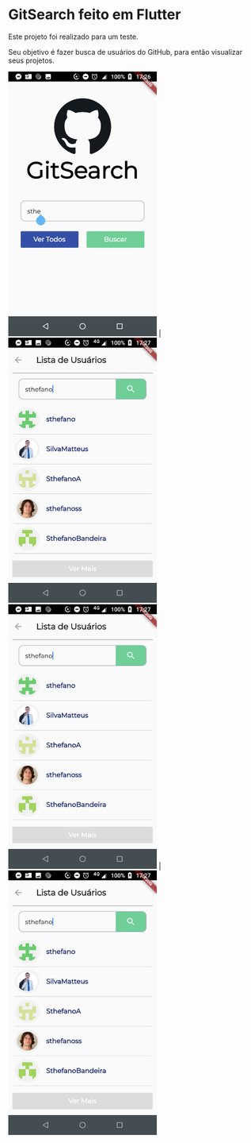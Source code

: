 # GitSearch feito em Flutter 
 <p>Este projeto foi realizado para um teste.</p>
 <p>Seu objetivo é fazer busca de usuários do GitHub, para então visualizar seus projetos.</p>  

<img src="1.png" width=300> | <img src="2.png" width=300>
<img src="2.png" width=300> | <img src="2.png" width=300>
 
